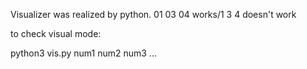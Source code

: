 Visualizer was realized by python. 01 03 04 works/1 3 4 doesn't work

to check visual mode:

python3 vis.py num1 num2 num3 ...